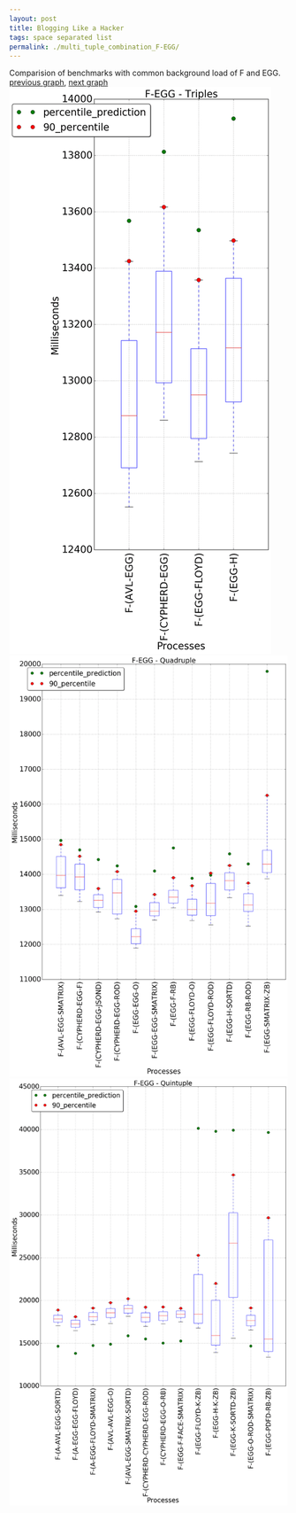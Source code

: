 ```yaml
---
layout: post
title: Blogging Like a Hacker
tags: space separated list
permalink: ./multi_tuple_combination_F-EGG/
---
```


Comparision of benchmarks with common background load of F and EGG.
[previous graph](./multi_tuple_combination_F-CYPHERD/), [next graph](./multi_tuple_combination_F-FACE/)
<img src="./images/triple/F/F-EGG_box.png" alt="graph figure"><img src="./images/quadruple/F/F-EGG_box.png" alt="graph figure"><img src="./images/quintuple/F/F-EGG_box.png" alt="graph figure">